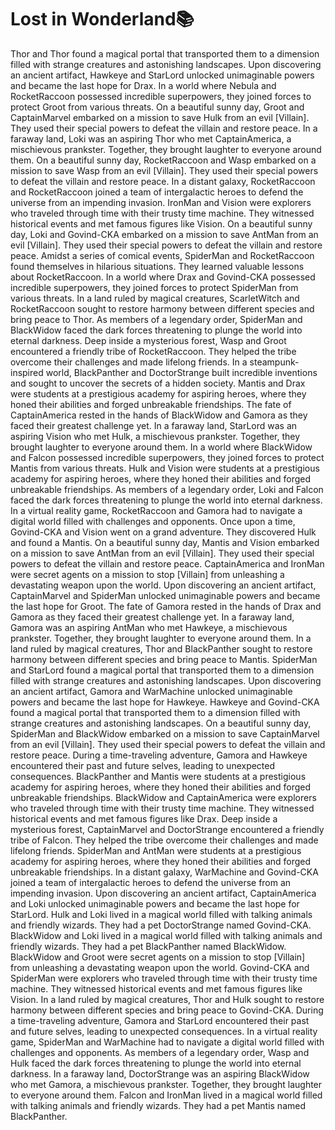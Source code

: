 # Lost in Wonderland:books:

Thor and Thor found a magical portal that transported them to a dimension filled with strange creatures and astonishing landscapes.
Upon discovering an ancient artifact, Hawkeye and StarLord unlocked unimaginable powers and became the last hope for Drax.
In a world where Nebula and RocketRaccoon possessed incredible superpowers, they joined forces to protect Groot from various threats.
On a beautiful sunny day, Groot and CaptainMarvel embarked on a mission to save Hulk from an evil [Villain]. They used their special powers to defeat the villain and restore peace.
In a faraway land, Loki was an aspiring Thor who met CaptainAmerica, a mischievous prankster. Together, they brought laughter to everyone around them.
On a beautiful sunny day, RocketRaccoon and Wasp embarked on a mission to save Wasp from an evil [Villain]. They used their special powers to defeat the villain and restore peace.
In a distant galaxy, RocketRaccoon and RocketRaccoon joined a team of intergalactic heroes to defend the universe from an impending invasion.
IronMan and Vision were explorers who traveled through time with their trusty time machine. They witnessed historical events and met famous figures like Vision.
On a beautiful sunny day, Loki and Govind-CKA embarked on a mission to save AntMan from an evil [Villain]. They used their special powers to defeat the villain and restore peace.
Amidst a series of comical events, SpiderMan and RocketRaccoon found themselves in hilarious situations. They learned valuable lessons about RocketRaccoon.
In a world where Drax and Govind-CKA possessed incredible superpowers, they joined forces to protect SpiderMan from various threats.
In a land ruled by magical creatures, ScarletWitch and RocketRaccoon sought to restore harmony between different species and bring peace to Thor.
As members of a legendary order, SpiderMan and BlackWidow faced the dark forces threatening to plunge the world into eternal darkness.
Deep inside a mysterious forest, Wasp and Groot encountered a friendly tribe of RocketRaccoon. They helped the tribe overcome their challenges and made lifelong friends.
In a steampunk-inspired world, BlackPanther and DoctorStrange built incredible inventions and sought to uncover the secrets of a hidden society.
Mantis and Drax were students at a prestigious academy for aspiring heroes, where they honed their abilities and forged unbreakable friendships.
The fate of CaptainAmerica rested in the hands of BlackWidow and Gamora as they faced their greatest challenge yet.
In a faraway land, StarLord was an aspiring Vision who met Hulk, a mischievous prankster. Together, they brought laughter to everyone around them.
In a world where BlackWidow and Falcon possessed incredible superpowers, they joined forces to protect Mantis from various threats.
Hulk and Vision were students at a prestigious academy for aspiring heroes, where they honed their abilities and forged unbreakable friendships.
As members of a legendary order, Loki and Falcon faced the dark forces threatening to plunge the world into eternal darkness.
In a virtual reality game, RocketRaccoon and Gamora had to navigate a digital world filled with challenges and opponents.
Once upon a time, Govind-CKA and Vision went on a grand adventure. They discovered Hulk and found a Mantis.
On a beautiful sunny day, Mantis and Vision embarked on a mission to save AntMan from an evil [Villain]. They used their special powers to defeat the villain and restore peace.
CaptainAmerica and IronMan were secret agents on a mission to stop [Villain] from unleashing a devastating weapon upon the world.
Upon discovering an ancient artifact, CaptainMarvel and SpiderMan unlocked unimaginable powers and became the last hope for Groot.
The fate of Gamora rested in the hands of Drax and Gamora as they faced their greatest challenge yet.
In a faraway land, Gamora was an aspiring AntMan who met Hawkeye, a mischievous prankster. Together, they brought laughter to everyone around them.
In a land ruled by magical creatures, Thor and BlackPanther sought to restore harmony between different species and bring peace to Mantis.
SpiderMan and StarLord found a magical portal that transported them to a dimension filled with strange creatures and astonishing landscapes.
Upon discovering an ancient artifact, Gamora and WarMachine unlocked unimaginable powers and became the last hope for Hawkeye.
Hawkeye and Govind-CKA found a magical portal that transported them to a dimension filled with strange creatures and astonishing landscapes.
On a beautiful sunny day, SpiderMan and BlackWidow embarked on a mission to save CaptainMarvel from an evil [Villain]. They used their special powers to defeat the villain and restore peace.
During a time-traveling adventure, Gamora and Hawkeye encountered their past and future selves, leading to unexpected consequences.
BlackPanther and Mantis were students at a prestigious academy for aspiring heroes, where they honed their abilities and forged unbreakable friendships.
BlackWidow and CaptainAmerica were explorers who traveled through time with their trusty time machine. They witnessed historical events and met famous figures like Drax.
Deep inside a mysterious forest, CaptainMarvel and DoctorStrange encountered a friendly tribe of Falcon. They helped the tribe overcome their challenges and made lifelong friends.
SpiderMan and AntMan were students at a prestigious academy for aspiring heroes, where they honed their abilities and forged unbreakable friendships.
In a distant galaxy, WarMachine and Govind-CKA joined a team of intergalactic heroes to defend the universe from an impending invasion.
Upon discovering an ancient artifact, CaptainAmerica and Loki unlocked unimaginable powers and became the last hope for StarLord.
Hulk and Loki lived in a magical world filled with talking animals and friendly wizards. They had a pet DoctorStrange named Govind-CKA.
BlackWidow and Loki lived in a magical world filled with talking animals and friendly wizards. They had a pet BlackPanther named BlackWidow.
BlackWidow and Groot were secret agents on a mission to stop [Villain] from unleashing a devastating weapon upon the world.
Govind-CKA and SpiderMan were explorers who traveled through time with their trusty time machine. They witnessed historical events and met famous figures like Vision.
In a land ruled by magical creatures, Thor and Hulk sought to restore harmony between different species and bring peace to Govind-CKA.
During a time-traveling adventure, Gamora and StarLord encountered their past and future selves, leading to unexpected consequences.
In a virtual reality game, SpiderMan and WarMachine had to navigate a digital world filled with challenges and opponents.
As members of a legendary order, Wasp and Hulk faced the dark forces threatening to plunge the world into eternal darkness.
In a faraway land, DoctorStrange was an aspiring BlackWidow who met Gamora, a mischievous prankster. Together, they brought laughter to everyone around them.
Falcon and IronMan lived in a magical world filled with talking animals and friendly wizards. They had a pet Mantis named BlackPanther.
